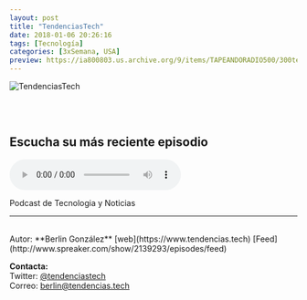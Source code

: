```yaml
---
layout: post
title: "TendenciasTech"
date: 2018-01-06 20:26:16
tags: [Tecnología]
categories: [3xSemana, USA]
preview: https://ia800803.us.archive.org/9/items/TAPEANDORADIO500/300tendenciasTech.jpg
---
```


![TendenciasTech](https://ia800803.us.archive.org/9/items/TAPEANDORADIO500/500-TendenciasTech.jpg)

<br/>
<br/>

## Escucha su más reciente episodio

<!--reproductor-feed=http://www.spreaker.com/show/2139293/episodes/feed-->
<!--reproductor-start-->
<audio id="audio" preload="auto" controls="" src="http://api.spreaker.com/download/episode/15697403/tendencias_tech_142.mp3"></audio>
<!--reproductor-end-->

Podcast de Tecnologia y Noticias

_ _ _
<br>
Autor: **Berlin González**  
[web](https://www.tendencias.tech)  
[Feed](http://www.spreaker.com/show/2139293/episodes/feed)  





**Contacta:**  
Twitter: [@tendenciastech](https://twitter.com/tendenciastech)  
Correo: [berlin@tendencias.tech](mailto:berlin@tendencias.tech)  
